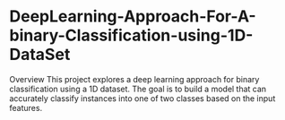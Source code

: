 # DeepLearning-Approach-For-A-binary-Classification-using-1D-DataSet
Overview This project explores a deep learning approach for binary classification using a 1D dataset. The goal is to build a model that can accurately classify instances into one of two classes based on the input features.
